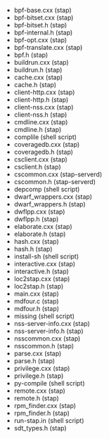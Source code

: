* bpf-base.cxx (stap)
* bpf-bitset.cxx (stap)
* bpf-bitset.h (stap)
* bpf-internal.h (stap)
* bpf-opt.cxx (stap)
* bpf-translate.cxx (stap)
* bpf.h (stap)
* buildrun.cxx (stap)
* buildrun.h (stap)
* cache.cxx (stap)
* cache.h (stap)
* client-http.cxx (stap)
* client-http.h (stap)
* client-nss.cxx (stap)
* client-nss.h (stap)
* cmdline.cxx (stap)
* cmdline.h (stap)
* complile (shell script)
* coveragedb.cxx (stap)
* coveragedb.h (stap)
* csclient.cxx (stap)
* csclient.h (stap)
* cscommon.cxx (stap-serverd)
* cscommon.h (stap-serverd)
* depcomp (shell script)
* dwarf_wrappers.cxx (stap)
* dwarf_wrappers.h (stap)
* dwflpp.cxx (stap)
* dwflpp.h (stap)
* elaborate.cxx (stap)
* elaborate.h (stap)
* hash.cxx (stap)
* hash.h (stap)
* install-sh (shell script)
* interactive.cxx (stap)
* interactive.h (stap)
* loc2stap.cxx (stap)
* loc2stap.h (stap)
* main.cxx (stap)
* mdfour.c (stap)
* mdfour.h (stap)
* missing (shell script)
* nss-server-info.cxx (stap)
* nss-server-info.h (stap)
* nsscommon.cxx (stap)
* nsscommon.h (stap)
* parse.cxx (stap)
* parse.h (stap)
* privilege.cxx (stap)
* privilege.h (stap)
* py-compile (shell script)
* remote.cxx (stap)
* remote.h (stap)
* rpm_finder.cxx (stap)
* rpm_finder.h (stap)
* run-stap.in (shell script)
* sdt_types.h (stap)
